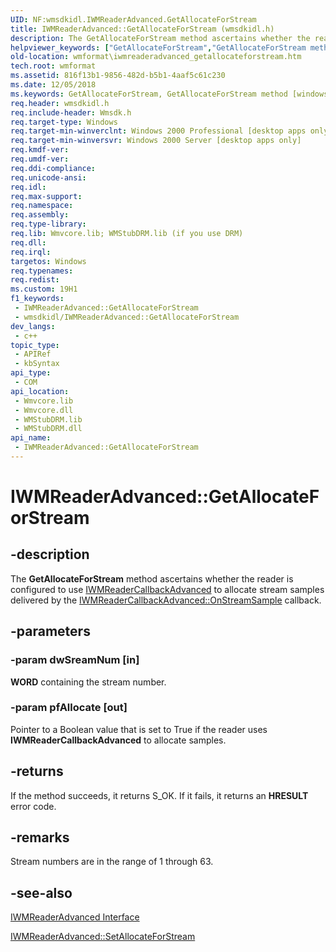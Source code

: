```yaml
---
UID: NF:wmsdkidl.IWMReaderAdvanced.GetAllocateForStream
title: IWMReaderAdvanced::GetAllocateForStream (wmsdkidl.h)
description: The GetAllocateForStream method ascertains whether the reader is configured to use IWMReaderCallbackAdvanced to allocate stream samples delivered by the IWMReaderCallbackAdvanced::OnStreamSample callback.
helpviewer_keywords: ["GetAllocateForStream","GetAllocateForStream method [windows Media Format]","GetAllocateForStream method [windows Media Format]","IWMReaderAdvanced interface","IWMReaderAdvanced interface [windows Media Format]","GetAllocateForStream method","IWMReaderAdvanced.GetAllocateForStream","IWMReaderAdvanced::GetAllocateForStream","IWMReaderAdvancedGetAllocateForStream","wmformat.iwmreaderadvanced_getallocateforstream","wmsdkidl/IWMReaderAdvanced::GetAllocateForStream"]
old-location: wmformat\iwmreaderadvanced_getallocateforstream.htm
tech.root: wmformat
ms.assetid: 816f13b1-9856-482d-b5b1-4aaf5c61c230
ms.date: 12/05/2018
ms.keywords: GetAllocateForStream, GetAllocateForStream method [windows Media Format], GetAllocateForStream method [windows Media Format],IWMReaderAdvanced interface, IWMReaderAdvanced interface [windows Media Format],GetAllocateForStream method, IWMReaderAdvanced.GetAllocateForStream, IWMReaderAdvanced::GetAllocateForStream, IWMReaderAdvancedGetAllocateForStream, wmformat.iwmreaderadvanced_getallocateforstream, wmsdkidl/IWMReaderAdvanced::GetAllocateForStream
req.header: wmsdkidl.h
req.include-header: Wmsdk.h
req.target-type: Windows
req.target-min-winverclnt: Windows 2000 Professional [desktop apps only],Windows Media Format 7 SDK, or later versions of the SDK
req.target-min-winversvr: Windows 2000 Server [desktop apps only]
req.kmdf-ver: 
req.umdf-ver: 
req.ddi-compliance: 
req.unicode-ansi: 
req.idl: 
req.max-support: 
req.namespace: 
req.assembly: 
req.type-library: 
req.lib: Wmvcore.lib; WMStubDRM.lib (if you use DRM)
req.dll: 
req.irql: 
targetos: Windows
req.typenames: 
req.redist: 
ms.custom: 19H1
f1_keywords:
 - IWMReaderAdvanced::GetAllocateForStream
 - wmsdkidl/IWMReaderAdvanced::GetAllocateForStream
dev_langs:
 - c++
topic_type:
 - APIRef
 - kbSyntax
api_type:
 - COM
api_location:
 - Wmvcore.lib
 - Wmvcore.dll
 - WMStubDRM.lib
 - WMStubDRM.dll
api_name:
 - IWMReaderAdvanced::GetAllocateForStream
---
```


# IWMReaderAdvanced::GetAllocateForStream


## -description

The <b>GetAllocateForStream</b> method ascertains whether the reader is configured to use <a href="/windows/desktop/api/wmsdkidl/nn-wmsdkidl-iwmreadercallbackadvanced">IWMReaderCallbackAdvanced</a> to allocate stream samples delivered by the <a href="/windows/desktop/api/wmsdkidl/nf-wmsdkidl-iwmreadercallbackadvanced-onstreamsample">IWMReaderCallbackAdvanced::OnStreamSample</a> callback.

## -parameters

### -param dwSreamNum [in]

<b>WORD</b> containing the stream number.

### -param pfAllocate [out]

Pointer to a Boolean value that is set to True if the reader uses <b>IWMReaderCallbackAdvanced</b> to allocate samples.

## -returns

If the method succeeds, it returns S_OK. If it fails, it returns an <b>HRESULT</b> error code.

## -remarks

Stream numbers are in the range of 1 through 63.

## -see-also

<a href="/windows/desktop/api/wmsdkidl/nn-wmsdkidl-iwmreaderadvanced">IWMReaderAdvanced Interface</a>



<a href="/windows/desktop/api/wmsdkidl/nf-wmsdkidl-iwmreaderadvanced-setallocateforstream">IWMReaderAdvanced::SetAllocateForStream</a>

